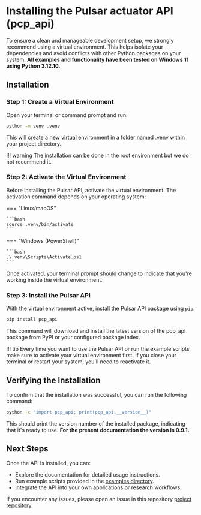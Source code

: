 # Installing the Pulsar actuator API (pcp_api)
To ensure a clean and manageable development setup, we strongly recommend using a virtual environment. This helps isolate your dependencies and avoid conflicts with other Python packages on your system. **All examples and functionality have been tested on Windows 11 using Python 3.12.10.**

## Installation

### Step 1: Create a Virtual Environment
Open your terminal or command prompt and run:

```bash
python -m venv .venv
```
This will create a new virtual environment in a folder named .venv within your project directory.

!!! warning
    The installation can be done in the root environment but we do not recommend it.

### Step 2: Activate the Virtual Environment

Before installing the Pulsar API, activate the virtual environment. The activation command depends on your operating system:

=== "Linux/macOS"

    ```bash
    source .venv/bin/activate
    ```

=== "Windows (PowerShell)"

    ```bash
    .\.venv\Scripts\Activate.ps1
    ```

Once activated, your terminal prompt should change to indicate that you're working inside the virtual environment.

### Step 3: Install the Pulsar API
With the virtual environment active, install the Pulsar API package using `pip`:

```bash
pip install pcp_api
```
This command will download and install the latest version of the pcp_api package from PyPI or your configured package index. 

!!! tip
    Every time you want to use the Pulsar API or run the example scripts, make sure to activate your virtual environment first. If you close your terminal or restart your system, you’ll need to reactivate it.

## Verifying the Installation
To confirm that the installation was successful, you can run the following command:

```bash
python -c "import pcp_api; print(pcp_api.__version__)"
```
This should print the version number of the installed package, indicating that it's ready to use. **For the present documentation the version is 0.9.1.**

## Next Steps

Once the API is installed, you can:

* Explore the documentation for detailed usage instructions.
* Run example scripts provided in the [examples directory](02-R-actuator-control-examples/00-R-examples-overview.md).
* Integrate the API into your own applications or research workflows.

If you encounter any issues, please open an issue in this repository [project repository](https://github.com/PulsarHRI/pulsarhri.github.io).